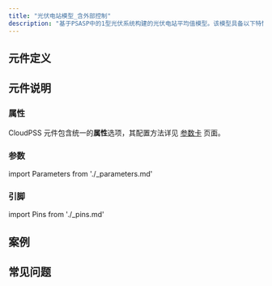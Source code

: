 ```yaml
---
title: "光伏电站模型_含外部控制"
description: "基于PSASP中的1型光伏系统构建的光伏电站平均值模型。该模型具备以下特性：\n1. 支持不同额定容量的光伏电站模型。\n2. 支持大步长仿真。\n3. 支持CloudPSS潮流计算功能。\n4. 支持从给定潮流断面启动电磁暂态仿真。\n6. 该模型即可作为独立算例使用，也可作为元件使用。\n7. 作为独立算例使用时，支持单元测试功能。\n8. 支持光照扰动模拟。"
---
```


## 元件定义

## 元件说明



### 属性

CloudPSS 元件包含统一的**属性**选项，其配置方法详见 [参数卡](docs/documents/software/10-xstudio/20-simstudio/40-workbench/20-function-zone/30-design-tab/30-param-panel/index.md) 页面。

### 参数

import Parameters from './_parameters.md'

<Parameters/>

### 引脚

import Pins from './_pins.md'

<Pins/>

## 案例

## 常见问题

